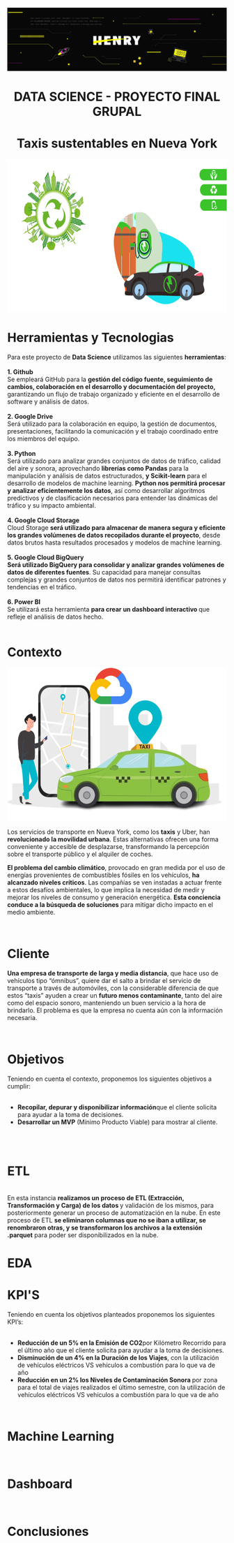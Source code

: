 ![Banner](https://github.com/hansonvel96/PF_GROUP_03_NYC_TAXIS/blob/main/Imagenes/henry.jfif)
<h1 align="center">DATA SCIENCE - PROYECTO FINAL GRUPAL</h1>
<h1 align="center">Taxis sustentables en Nueva York</h1>

<p align="center">
  <img src="https://github.com/hansonvel96/PF_GROUP_03_NYC_TAXIS/blob/main/Imagenes/eco-friendly.png" height="350" width="auto" alt="Imagen">
</p>

<h1>Herramientas  y Tecnologias</h1>
Para este proyecto de <strong>Data Science</strong> utilizamos las siguientes <strong>herramientas</strong>: 
<br>
<br>
<strong>1. Github</strong>
<br>
Se empleará GitHub para la <strong>gestión del código fuente, seguimiento de cambios, colaboración en el desarrollo y documentación del proyecto,</strong> garantizando un flujo de trabajo organizado y eficiente en el desarrollo de software y análisis de datos.
<br>
<br>
<strong>2. Google Drive</strong>
<br>
Será utilizado para la colaboración en equipo, la gestión de documentos, presentaciones, facilitando la comunicación y el trabajo coordinado entre los miembros del equipo.
<br>
<br>
<strong>3. Python</strong>
<br>
Será utilizado para analizar grandes conjuntos de datos de tráfico, calidad del aire y sonora, aprovechando <strong>librerías como Pandas</strong> para la manipulación y análisis de datos estructurados, <strong>y Scikit-learn</strong> para el desarrollo de modelos de machine learning. <strong>Python nos permitirá procesar y analizar eficientemente los datos</strong>, así como desarrollar algoritmos predictivos y de clasificación necesarios para entender las dinámicas del tráfico y su impacto ambiental.
<br>
<br>
<strong>4. Google Cloud Storage</strong>
<br>
Cloud Storage <strong>será utilizado para almacenar de manera segura y eficiente los grandes volúmenes de datos recopilados durante el proyecto</strong>, desde datos brutos hasta resultados procesados y modelos de machine learning.
<br>
<br>
<strong>5. Google Cloud BigQuery</strong>
<br><strong>Será utilizado BigQuery para consolidar y analizar grandes volúmenes de datos de diferentes fuentes</strong>. Su capacidad para manejar consultas complejas y grandes conjuntos de datos nos permitirá identificar patrones y tendencias en el tráfico.
<br>
<br>
<strong>6. Power BI </strong>
<br>
Se utilizará esta herramienta <strong>para crear un dashboard interactivo </strong>que refleje el análisis de datos hecho.
<br>
<br>


<h1>Contexto</h1>
<p align="center">
  <img src="https://github.com/hansonvel96/PF_GROUP_03_NYC_TAXIS/blob/main/Imagenes/taxi-sustemtable.png" height="350" width="auto" alt="Imagen">
</p>

<p>Los servicios de transporte en Nueva York, como los <strong>taxis</strong> y Uber, han <strong>revolucionado la movilidad urbana</strong>. Estas alternativas ofrecen una forma conveniente y accesible de desplazarse, transformando la percepción sobre el transporte público y el alquiler de coches.</p>

<p><strong>El problema del cambio climático</strong>, provocado en gran medida por el uso de energías provenientes de combustibles fósiles en los vehículos, <strong>ha alcanzado niveles críticos</strong>. Las compañías se ven instadas a actuar frente a estos desafíos ambientales, lo que implica la necesidad de medir y mejorar los niveles de consumo y generación energética. <strong>Esta conciencia conduce a la búsqueda de soluciones</strong> para mitigar dicho impacto en el medio ambiente.</p>
<br>

<h1>Cliente</h1>
<p> <strong>Una empresa de transporte de larga y media distancia</strong>, que hace uso de vehículos tipo “ómnibus”, quiere dar el salto a brindar el servicio de transporte a través de automóviles, con la considerable diferencia de que estos “taxis” ayuden a crear un <strong>futuro menos contaminante</strong>, tanto del aire como del espacio sonoro, manteniendo un buen servicio a la hora de brindarlo. El problema es que la empresa no cuenta aún con la información necesaria.</p>
<br>

<h1>Objetivos</h1>
Teniendo en cuenta el contexto, proponemos los siguientes objetivos a cumplir:
<ul>
  <br>
  <li><strong>Recopilar, depurar y disponibilizar información</strong>que el cliente solicita para ayudar a la toma de decisiones.</li>
  <li><strong>Desarrollar un MVP</strong> (Mínimo Producto Viable) para mostrar al cliente.</li>
</ul>​
<br>
<br>

<h1>ETL</h1>
<br>
En esta instancia <strong>realizamos un proceso de ETL (Extracción, Transformación y Carga) de los datos </strong>y validación de los mismos, para posteriormente generar un proceso de automatización en la nube. En este proceso de ETL <strong>se eliminaron columnas que no se iban a utilizar, se renombraron otras, y se transformaron los archivos a la extensión .parquet</strong> para poder ser disponibilizados en la nube.


<h1>EDA</h1>

<h1>KPI'S</h1>
Teniendo en cuenta los objetivos planteados proponemos los siguientes KPI’s:
<ul>
  <br>
  <li><strong>Reducción de un 5% en la Emisión de CO2</strong>por Kilómetro Recorrido para el último año que el cliente solicita para ayudar a la toma de decisiones.</li>
  <li><strong>Disminución de un 4% en la Duración de los Viajes</strong>, con la utilización de vehículos eléctricos VS vehículos a combustión para lo que va de año</li>
  <li><strong>Reducción en un 2% los Niveles de Contaminación Sonora </strong>por zona para el total de viajes realizados el último semestre, con la utilización de vehículos eléctricos VS vehículos a combustión para lo que va de año</li>
</ul>

<br>

<h1>Machine Learning</h1>
<br>

<h1>Dashboard</h1>
<br>

<h1>Conclusiones</h1>
